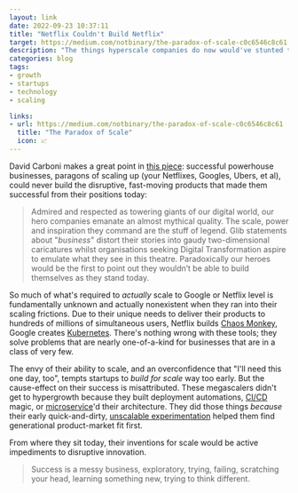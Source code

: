 ```yaml
---
layout: link
date: 2022-09-23 10:37:11
title: "Netflix Couldn't Build Netflix"
target: https://medium.com/notbinary/the-paradox-of-scale-c0c6546c8c61
description: "The things hyperscale companies do now would've stunted their early success."
categories: blog
tags:
- growth
- startups
- technology
- scaling

links:
- url: https://medium.com/notbinary/the-paradox-of-scale-c0c6546c8c61
  title: "The Paradox of Scale"
  icon: 📈
---
```


David Carboni makes a great point in [this piece](https://medium.com/notbinary/the-paradox-of-scale-c0c6546c8c61 "The Paradox of Scale"): successful powerhouse businesses, paragons of scaling up (your Netflixes, Googles, Ubers, et al), could never build the disruptive, fast-moving products that made them successful from their positions today:
 
> Admired and respected as towering giants of our digital world, our hero companies emanate an almost mythical quality. The scale, power and inspiration they command are the stuff of legend. Glib statements about "*business*" distort their stories into gaudy two-dimensional caricatures whilst organisations seeking Digital Transformation aspire to emulate what they see in this theatre. Paradoxically our heroes would be the first to point out they wouldn’t be able to build themselves as they stand today.

So much of what's required to *actually* scale to Google or Netflix level is fundamentally unknown and actually nonexistent when they ran into their scaling frictions. Due to their unique needs to deliver their products to hundreds of millions of simultaneous users, Netflix builds [Chaos Monkey](https://netflix.github.io/chaosmonkey/ "Netflix's Chaos Monkey"), Google creates [Kubernetes](https://kubernetes.io/ "Kubernetes"). There's nothing wrong with these tools; they solve problems that are nearly one-of-a-kind for businesses that are in a class of very few.

The envy of their ability to scale, and an overconfidence that "I'll need this one day, too", tempts startups to *build for scale* way too early. But the cause-effect on their success is misattributed. These megascalers didn't get to hypergrowth because they built deployment automations, [CI/CD](https://en.wikipedia.org/wiki/CI/CD "CI/CD") magic, or [microservice](https://microservices.io/ "Microservices")'d their architecture. They did those things *because* their early quick-and-dirty, [unscalable experimentation](http://paulgraham.com/ds.html "Do Things That Don't Scale") helped them find generational product-market fit first.

From where they sit today, their inventions for scale would be active impediments to disruptive innovation.

> Success is a messy business, exploratory, trying, failing, scratching your head, learning something new, trying to think different.
